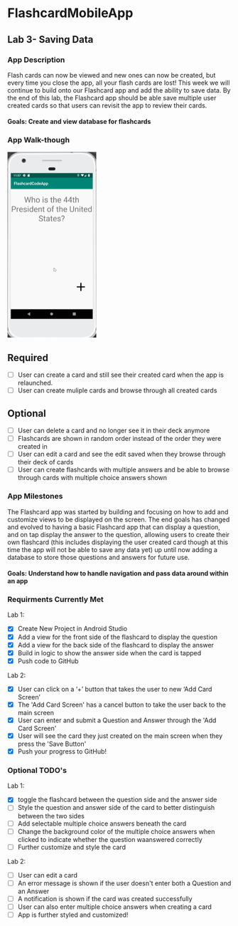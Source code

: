 # FlashcardMobileApp

## Lab 3- Saving Data

### App Description
Flash cards can now be viewed and new ones can now be created, but every time you close the app, all your flash cards are lost! This week we will continue to build onto our Flashcard app and add the ability to save data. By the end of this lab, the Flashcard app should be able save multiple user created cards so that users can revisit the app to review their cards.

#### Goals: Create and view database for flashcards  

### App Walk-though
<img src=FCAppPt2.gif width=200><br>

## Required
- [ ] User can create a card and still see their created card when the app is relaunched.
- [ ] User can create muliple cards and browse through all created cards

## Optional
- [ ] User can delete a card and no longer see it in their deck anymore
- [ ] Flashcards are shown in random order instead of the order they were created in
- [ ] User can edit a card and see the edit saved when they browse through their deck of cards
- [ ] User can create flashcards with multiple answers and be able to browse through cards with multiple choice answers shown

### App Milestones
The Flashcard app was started by building and focusing on how to add and customize views to be displayed on the screen. The end goals has changed and evolved to having a basic Flashcard app that can display a question, and on tap display the answer to the question, allowing users to create their own flashcard (this includes displaying the user created card though at this time the app will not be able to save any data yet) up until now adding a database to store those questions and answers for future use.

#### Goals: Understand how to handle navigation and pass data around within an app

### Requirments Currently Met
Lab 1:
- [X] Create New Project in Android Studio
- [X] Add a view for the front side of the flashcard to display the question
- [X] Add a view for the back side of the flashcard to display the answer
- [X] Build in logic to show the answer side when the card is tapped
- [X] Push code to GitHub

Lab 2:
- [x] User can click on a ‘+’ button that takes the user to new ‘Add Card Screen’
- [x] The 'Add Card Screen' has a cancel button to take the user back to the main screen
- [x] User can enter and submit a Question and Answer through the 'Add Card Screen'
- [x] User will see the card they just created on the main screen when they press the 'Save Button'
- [x] Push your progress to GitHub!

### Optional TODO's
Lab 1:
- [X] toggle the flashcard between the question side and the answer side
- [ ] Style the question and answer side of the card to better distinguish between the two sides
- [ ] Add selectable multiple choice answers beneath the card
- [ ] Change the background color of the multiple choice answers when clicked to indicate whether the question waanswered correctly
- [ ] Further customize and style the card

Lab 2:
- [ ] User can edit a card
- [ ] An error message is shown if the user doesn't enter both a Question and an Answer
- [ ] A notification is shown if the card was created successfully
- [ ] User can also enter multiple choice answers when creating a card
- [ ] App is further styled and customized!
